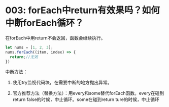 # 003: forEach中return有效果吗？如何中断forEach循环？

在forEach中用return不会返回，函数会继续执行。 
```js
let nums = [1, 2, 3];
nums.forEach((item, index) => {
  return;//无效
})
``` 

中断方法：

1.	使用try监视代码块，在需要中断的地方抛出异常。

2.	官方推荐方法（替换方法）：用every和some替代forEach函数。every在碰到return false的时候，中止循环。some在碰到return ture的时候，中止循环
